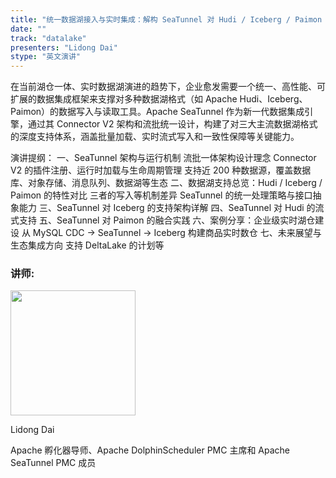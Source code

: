 ```yaml
---
title: "统一数据湖接入与实时集成：解构 SeaTunnel 对 Hudi / Iceberg / Paimon 的架构级支持"
date: ""
track: "datalake"
presenters: "Lidong Dai"
stype: "英文演讲"
---
```


在当前湖仓一体、实时数据湖演进的趋势下，企业愈发需要一个统一、高性能、可扩展的数据集成框架来支撑对多种数据湖格式（如 Apache Hudi、Iceberg、Paimon）的数据写入与读取工具。Apache SeaTunnel 作为新一代数据集成引擎，通过其 Connector V2 架构和流批统一设计，构建了对三大主流数据湖格式的深度支持体系，涵盖批量加载、实时流式写入和一致性保障等关键能力。

演讲提纲：
一、SeaTunnel 架构与运行机制
流批一体架构设计理念
Connector V2 的插件注册、运行时加载与生命周期管理
支持近 200 种数据源，覆盖数据库、对象存储、消息队列、数据湖等生态
二、数据湖支持总览：Hudi / Iceberg / Paimon 的特性对比
三者的写入等机制差异
SeaTunnel 的统一处理策略与接口抽象能力
三、SeaTunnel 对 Iceberg 的支持架构详解
四、SeaTunnel 对 Hudi 的流式支持
五、SeaTunnel 对 Paimon 的融合实践
六、案例分享：企业级实时湖仓建设
从 MySQL CDC → SeaTunnel → Iceberg 构建商品实时数仓
七、未来展望与生态集成方向
支持 DeltaLake 的计划等

### 讲师:

<img src="https://sessionize.com/image/a63f-400o400o1-TAZzBju9ZdRb4umYVxMo2D.png" width="200" /><br/>

Lidong Dai

Apache 孵化器导师、Apache DolphinScheduler PMC 主席和 Apache SeaTunnel PMC 成员